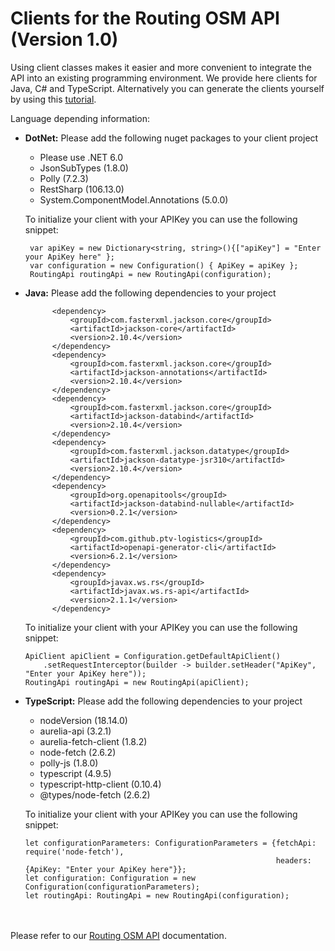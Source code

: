 # Clients for the Routing OSM API (Version 1.0)

Using client classes makes it easier and more convenient to integrate the API into an existing programming environment. We provide here clients for Java, C# and TypeScript. Alternatively you can generate the clients yourself by using this [tutorial](https://developer.myptv.com/en/resources/tutorials/general/how-generate-clients-ptv-developer-apis).


Language depending information:
* **DotNet:** Please add the following nuget packages to your client project
  * Please use .NET 6.0
  * JsonSubTypes (1.8.0)
  * Polly (7.2.3)
  * RestSharp (106.13.0)
  * System.ComponentModel.Annotations (5.0.0)
  
  To initialize your client with your APIKey you can use the following snippet:
    ```
     var apiKey = new Dictionary<string, string>(){["apiKey"] = "Enter your ApiKey here" };
     var configuration = new Configuration() { ApiKey = apiKey };
     RoutingApi routingApi = new RoutingApi(configuration);
    ```

* **Java:** Please add the following dependencies to your project
  ```   <dependencies>
        <dependency>
            <groupId>com.fasterxml.jackson.core</groupId>
            <artifactId>jackson-core</artifactId>
            <version>2.10.4</version>
        </dependency>
        <dependency>
            <groupId>com.fasterxml.jackson.core</groupId>
            <artifactId>jackson-annotations</artifactId>
            <version>2.10.4</version>
        </dependency>
        <dependency>
            <groupId>com.fasterxml.jackson.core</groupId>
            <artifactId>jackson-databind</artifactId>
            <version>2.10.4</version>
        </dependency>
        <dependency>
            <groupId>com.fasterxml.jackson.datatype</groupId>
            <artifactId>jackson-datatype-jsr310</artifactId>
            <version>2.10.4</version>
        </dependency>
        <dependency>
            <groupId>org.openapitools</groupId>
            <artifactId>jackson-databind-nullable</artifactId>
            <version>0.2.1</version>
        </dependency>
        <dependency>
            <groupId>com.github.ptv-logistics</groupId>
            <artifactId>openapi-generator-cli</artifactId>
            <version>6.2.1</version>
        </dependency>
        <dependency>
            <groupId>javax.ws.rs</groupId>
            <artifactId>javax.ws.rs-api</artifactId>
            <version>2.1.1</version>
        </dependency>
  ```       
    To initialize your client with your APIKey you can use the following snippet:
   ```
   ApiClient apiClient = Configuration.getDefaultApiClient()
       .setRequestInterceptor(builder -> builder.setHeader("ApiKey", "Enter your ApiKey here"));
   RoutingApi routingApi = new RoutingApi(apiClient);
   ```


* **TypeScript:** Please add the following dependencies to your project
  * nodeVersion (18.14.0)
  * aurelia-api (3.2.1)
  * aurelia-fetch-client (1.8.2)
  * node-fetch (2.6.2)
  * polly-js (1.8.0)
  * typescript (4.9.5)
  * typescript-http-client (0.10.4)
  * @types/node-fetch (2.6.2)
  
  
  To initialize your client with your APIKey you can use the following snippet:
    ```
    let configurationParameters: ConfigurationParameters = {fetchApi: require('node-fetch'),
                                                            headers: {ApiKey: "Enter your ApiKey here"}};
    let configuration: Configuration = new Configuration(configurationParameters);
    let routingApi: RoutingApi = new RoutingApi(configuration);
    ```

 &nbsp;  
 &nbsp;  
 Please refer to our [Routing OSM API](https://developer.myptv.com/en/documentation/routing-osm-api/quick-start-routing-osm-api) documentation.